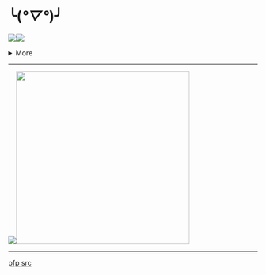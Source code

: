 # ╰(*°▽°*)╯

<img src="https://media1.tenor.com/m/G2orKp98rJMAAAAd/alya.gif"/><img src="https://media4.giphy.com/media/v1.Y2lkPTc5MGI3NjExd3hjZW1yZWFiaWY5OW53dWd2NWoxYXJmMXM5MGRpZmFreTZibWM1ciZlcD12MV9pbnRlcm5hbF9naWZfYnlfaWQmY3Q9Zw/1SxGghiHM33vJfCTf9/giphy.gif"/>

<details>
  <summary>More</summary>

<img src="https://media4.giphy.com/media/v1.Y2lkPTc5MGI3NjExMjE4aHdqb3Vtcm4xbzZveGlpbXA2M3czaG02eGtzbTNlN2g0aHR3cSZlcD12MV9pbnRlcm5hbF9naWZfYnlfaWQmY3Q9Zw/IurNlhZHaj7TG/giphy.gif"/><img src="https://media0.giphy.com/media/v1.Y2lkPTc5MGI3NjExN2w3b2FsNGJueWxkYWd1czNyNjZlNWRweGIycnBvYjdoZmRqeXFnbCZlcD12MV9pbnRlcm5hbF9naWZfYnlfaWQmY3Q9Zw/8DTnuPhxv0m4w/giphy.gif"/>

<img src="https://c.tenor.com/Xfxjc2uL738AAAAd/tenor.gif" />

<img src="https://media1.tenor.com/m/ZniR4XjAeM4AAAAd/creepy-mary.gif"/><!--img src="https://media1.tenor.com/m/qs5pVKHIyTUAAAAd/kakashi-hatake-kakashi.gif" /-->

<img src="https://media1.tenor.com/m/F0cNCW-iFIYAAAAd/future-diary.gif"/><img src="https://media.tenor.com/EhXA2CCJ-QUAAAAj/furina.gif"/>
</details>

---
<img src="https://github-readme-stats-arabasta.vercel.app/api/top-langs/?username=arabasta&layout=donut&theme=dark"/><img src="https://github-readme-stats-arabasta.vercel.app/api?username=arabasta&hide=stars,issues&hide_rank=true&theme=dark" width="350"/>


---
[pfp src](https://www.deviantart.com/ghostskull01z/art/Nero-Black-Clover-928404413)
